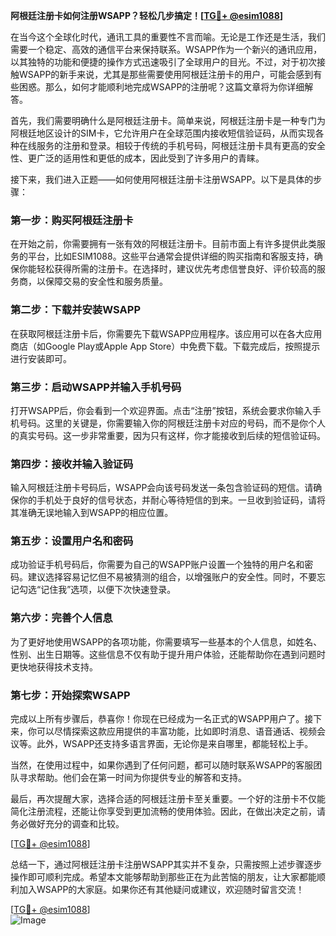 **阿根廷注册卡如何注册WSAPP？轻松几步搞定！[[TG💪+ @esim1088](https://t.me/s/esim1088)]**

在当今这个全球化时代，通讯工具的重要性不言而喻。无论是工作还是生活，我们需要一个稳定、高效的通信平台来保持联系。WSAPP作为一个新兴的通讯应用，以其独特的功能和便捷的操作方式迅速吸引了全球用户的目光。不过，对于初次接触WSAPP的新手来说，尤其是那些需要使用阿根廷注册卡的用户，可能会感到有些困惑。那么，如何才能顺利地完成WSAPP的注册呢？这篇文章将为你详细解答。

首先，我们需要明确什么是阿根廷注册卡。简单来说，阿根廷注册卡是一种专门为阿根廷地区设计的SIM卡，它允许用户在全球范围内接收短信验证码，从而实现各种在线服务的注册和登录。相较于传统的手机号码，阿根廷注册卡具有更高的安全性、更广泛的适用性和更低的成本，因此受到了许多用户的青睐。

接下来，我们进入正题——如何使用阿根廷注册卡注册WSAPP。以下是具体的步骤：

### 第一步：购买阿根廷注册卡

在开始之前，你需要拥有一张有效的阿根廷注册卡。目前市面上有许多提供此类服务的平台，比如ESIM1088。这些平台通常会提供详细的购买指南和客服支持，确保你能轻松获得所需的注册卡。在选择时，建议优先考虑信誉良好、评价较高的服务商，以保障交易的安全性和服务质量。

### 第二步：下载并安装WSAPP

在获取阿根廷注册卡后，你需要先下载WSAPP应用程序。该应用可以在各大应用商店（如Google Play或Apple App Store）中免费下载。下载完成后，按照提示进行安装即可。

### 第三步：启动WSAPP并输入手机号码

打开WSAPP后，你会看到一个欢迎界面。点击“注册”按钮，系统会要求你输入手机号码。这里的关键是，你需要输入你的阿根廷注册卡对应的号码，而不是你个人的真实号码。这一步非常重要，因为只有这样，你才能接收到后续的短信验证码。

### 第四步：接收并输入验证码

输入阿根廷注册卡号码后，WSAPP会向该号码发送一条包含验证码的短信。请确保你的手机处于良好的信号状态，并耐心等待短信的到来。一旦收到验证码，请将其准确无误地输入到WSAPP的相应位置。

### 第五步：设置用户名和密码

成功验证手机号码后，你需要为自己的WSAPP账户设置一个独特的用户名和密码。建议选择容易记忆但不易被猜测的组合，以增强账户的安全性。同时，不要忘记勾选“记住我”选项，以便下次快速登录。

### 第六步：完善个人信息

为了更好地使用WSAPP的各项功能，你需要填写一些基本的个人信息，如姓名、性别、出生日期等。这些信息不仅有助于提升用户体验，还能帮助你在遇到问题时更快地获得技术支持。

### 第七步：开始探索WSAPP

完成以上所有步骤后，恭喜你！你现在已经成为一名正式的WSAPP用户了。接下来，你可以尽情探索这款应用提供的丰富功能，比如即时消息、语音通话、视频会议等。此外，WSAPP还支持多语言界面，无论你是来自哪里，都能轻松上手。

当然，在使用过程中，如果你遇到了任何问题，都可以随时联系WSAPP的客服团队寻求帮助。他们会在第一时间为你提供专业的解答和支持。

最后，再次提醒大家，选择合适的阿根廷注册卡至关重要。一个好的注册卡不仅能简化注册流程，还能让你享受到更加流畅的使用体验。因此，在做出决定之前，请务必做好充分的调查和比较。

[[TG💪+ @esim1088](https://t.me/s/esim1088)]  

总结一下，通过阿根廷注册卡注册WSAPP其实并不复杂，只需按照上述步骤逐步操作即可顺利完成。希望本文能够帮助到那些正在为此苦恼的朋友，让大家都能顺利加入WSAPP的大家庭。如果你还有其他疑问或建议，欢迎随时留言交流！

[[TG💪+ @esim1088](https://t.me/s/esim1088)]  
![Image](https://i.postimg.cc/4NQfJmqS/Snipaste-2025-05-13-00-14-12.png)